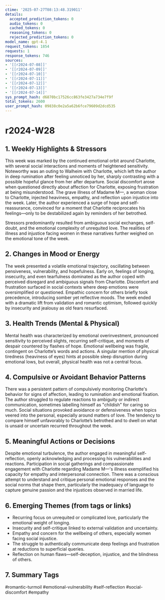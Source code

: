 ```yaml
---
ctime: '2025-07-27T08:13:48.319011'
details:
  accepted_prediction_tokens: 0
  audio_tokens: 0
  cached_tokens: 0
  reasoning_tokens: 0
  rejected_prediction_tokens: 0
model_name: gpt-4.1
request_tokens: 1854
requests: 1
response_tokens: 746
sources:
- '[[r2024-07-08]]'
- '[[r2024-07-09]]'
- '[[r2024-07-10]]'
- '[[r2024-07-11]]'
- '[[r2024-07-12]]'
- '[[r2024-07-13]]'
- '[[r2024-07-14]]'
sys_prompt_hash: d6870bc17526cc863fe3427a734e7f9f
total_tokens: 2600
user_prompt_hash: 09838c0e2a5a62b6fce79609d2dcd535
---
```

# r2024-W28

## 1. Weekly Highlights & Stressors

This week was marked by the continued emotional orbit around Charlotte, with several social interactions and moments of heightened sensitivity. Noteworthy was an outing to Walheim with Charlotte, which left the author in deep rumination after feeling unnoticed by her, sharply contrasting with a possible hopeful glance from her after departure. Social discomfort arose when questioned directly about affection for Charlotte, exposing frustration at being misunderstood. The grave illness of Madame M—, a woman close to Charlotte, injected heaviness, empathy, and reflection upon injustice into the week. Later, the author experienced a surge of hope and self-reassurance, convinced for a moment that Charlotte reciprocates his feelings—only to be destabilized again by reminders of her betrothed.

Stressors predominantly resulted from ambiguous social exchanges, self-doubt, and the emotional complexity of unrequited love. The realities of illness and injustice facing women in these narratives further weighed on the emotional tone of the week.

## 2. Changes in Mood or Energy

The week presented a volatile emotional trajectory, oscillating between pensiveness, vulnerability, and hopefulness. Early on, feelings of longing, insecurity, and even tearfulness dominated as the author coped with perceived disregard and ambiguous signals from Charlotte. Discomfort and frustration surfaced in social contexts where deep emotions were oversimplified or questioned. Empathic concern for others briefly took precedence, introducing somber yet reflective moods. The week ended with a dramatic lift from validation and romantic optimism, followed quickly by insecurity and jealousy as old fears resurfaced.

## 3. Health Trends (Mental & Physical)

Mental health was characterized by emotional overinvestment, pronounced sensitivity to perceived slights, recurring self-critique, and moments of despair countered by flashes of hope. Emotional wellbeing was fragile, contingent on Charlotte’s words and actions. A singular mention of physical tiredness (heaviness of eyes) hints at possible sleep disruption during emotional lows, but overall, physical health was not a central focus.

## 4. Compulsive or Avoidant Behavior Patterns

There was a persistent pattern of compulsively monitoring Charlotte's behavior for signs of affection, leading to rumination and emotional fixation. The author struggled to regulate reactions to ambiguity or indirect communication, sometimes labelling himself as "childish" for caring so much. Social situations provoked avoidance or defensiveness when topics veered into the personal, especially around matters of love. The tendency to compare himself unfavorably to Charlotte’s betrothed and to dwell on what is unsaid or uncertain recurred throughout the week.

## 5. Meaningful Actions or Decisions

Despite emotional turbulence, the author engaged in meaningful self-reflection, openly acknowledging and processing his vulnerabilities and reactions. Participation in social gatherings and compassionate engagement with Charlotte regarding Madame M—'s illness exemplified his capacity for empathy and interpersonal connection. There was a conscious attempt to understand and critique personal emotional responses and the social norms that shape them, particularly the inadequacy of language to capture genuine passion and the injustices observed in married life.

## 6. Emerging Themes (from tags or links)

- Recurring focus on unrequited or complicated love, particularly the emotional weight of longing.
- Insecurity and self-critique linked to external validation and uncertainty.
- Empathy and concern for the wellbeing of others, especially women facing social injustice.
- The struggle to authentically communicate deep feelings and frustration at reductions to superficial queries.
- Reflection on human flaws—self-deception, injustice, and the blindness of others.

## 7. Summary Tags

#romantic-turmoil #emotional-vulnerability #self-reflection #social-discomfort #empathy